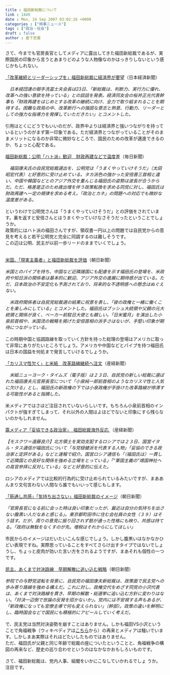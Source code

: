 ```yaml
---
title : 福田新総裁について
link : 1449
date : Mon, 24 Sep 2007 03:02:26 +0000
categories : ["時事ニュース"]
tags : ["政治・社会"]
draft : false
author : 倉下忠憲
---
```


さて、今までも官房長官としてメディアに露出してきた福田新総裁であるが、実際国民の印象から言うとあまりどのような人物像なのかはっきりしないという感じかもしれない。<BR><BR><A HREF="http://www.nikkei.co.jp/news/keizai/20070924AT3S2300L23092007.html" TARGET="_blank">「改革継続とリーダーシップを」福田新総裁に経済界が要望</A>（日本経済新聞）<BR><BR>　<I>日本経団連の御手洗冨士夫会長は23日、「新総裁は、判断力、実行力に優れ、改革への強い意欲を持っている」との談話を発表。経済同友会の桜井正光代表幹事も「財政再建をはじめとする改革の継続に向け、全力で取り組まれることを期待する。困難な政局の中、改革断行への強固な意志と熱意、行動力、リーダーとしての強力な指導力を発揮していただきたい」とコメントした。</I><BR><BR>引用はとくにどうでもいいのだが、政界中よりは経済界と強いつながりを持っているというのがまず第一印象である。ただ経済界とつながっていることがそのままメリットになるのか非常に微妙なところで、国民のための改革が邁進できるのか、ちょっと心配である。<BR><BR><A HREF="http://www.mainichi-msn.co.jp/seiji/kokkai/news/20070924k0000m010102000c.html" TARGET="_blank">福田新総裁：公明「ハト派」歓迎　財政再建などで温度差</A>（毎日新聞）<BR><BR><I>　福田康夫氏の自民党総裁選出を、公明党は「うまくやっていけそうだ」（太田昭宏代表）と好意的に受け止めている。タカ派色の強かった安倍晋三首相と違い、中国や韓国などとのアジア外交を重んじる福田氏の姿勢は波長が合うからだ。ただ、格差是正のため歳出増を伴う政策転換を求める同党に対し、福田氏は財政再建へ一定の規律を求める考え。「政治とカネ」の問題への対応でも微妙な温度差がある。</I><BR><BR>というわけで公明党さんは「うまくやっていけそうだ」との評価をされています。裏を返すと安倍さんとはうまくやっていけなさそうだったということでしょうか。<BR>政策的にはハト派の福田さんですが、領収書一円以上の問題では自民党からの意見を考えると若干公明党と完全に同調するのは難しそうです。<BR>この辺は公明、民主が以前一歩リードのままでいくでしょう。<BR><BR><BR><A HREF="http://www.asahi.com/international/update/0923/TKY200709230143.html" TARGET="_blank">米国、「現実主義者」と福田新総裁を評価</A>（朝日新聞）<BR><BR><I>米国とのパイプを持ち、中国など近隣諸国にも配慮を示す福田氏の登場を、米政府や知日派の関係者は基本的に歓迎、アジア外交の進展に期待感が出ている。ただ、日本政治の不安定化も予測されており、将来的な不透明感への懸念はぬぐえない。 <BR><BR>　米政府関係者は自民党総裁選の結果に祝意を表し、「彼の政権と一緒に働くことを楽しみにしている」とコメントした。福田氏はブッシュ大統領や父親の元大統領と関係が良く、べーカー前駐日大使とも親しい。「日米蜜月」を演出した小泉前首相や、米国流の戦略を掲げた安倍首相の派手さはないが、手堅い印象が期待につながっている。 </I><BR><BR>この時期中国と協調路線を取っていく方針を持った総理の登場はアメリカに取って非常にありがたいところでしょう。アメリカや中国などとパイプを持つ福田氏は日本の国益を何処まで発言していけるでしょうか。<BR><BR><A HREF="http://www.sankei.co.jp/seiji/shusho/070924/shs070924000.htm" TARGET="_blank">「カリスマ性欠く」と米紙　改革路線継続へ注文</A>（産経新聞）<BR><BR><I>　米紙ニューヨーク・タイムズ（電子版）は２３日、自民党の新しい総裁に選ばれた福田康夫元官房長官について「小泉純一郎前首相のようなカリスマ性と人気に欠ける」とし、福田氏の新政権の下では小泉政権が手掛けた改革路線が停滞する可能性があると指摘した。</I><BR><BR>米メディアではさほど注目されていないらしいです。もちろん小泉前首相のインパクトが強すぎてしまって、それ以外の人間はよほどでないと印象にすら残らないのかもしれません。<BR><BR><A HREF="http://www.sankei.co.jp/seiji/seikyoku/070923/skk070923010.htm" TARGET="_blank">露メディア「妥協できる政治家」　福田総裁海外反応 </A>（産経新聞）<BR><BR><I>【モスクワ＝遠藤良介】北方領土を実効支配するロシアでは２３日、国営イタル・タス通信が福田氏について「与党穏健派を代表する人物」「妥協のできる政治家と定評がある」などと速報で紹介。国営ロシア通信も「（福田氏は）一貫して近隣国との良好な関係を強める立場をとっている」「“軍国主義の”靖国神社への高官参拝に反対している」などと好意的に伝えた。</I><BR><BR>ロシアのメディアでは比較的行為的に受け止められているみたいですが、まああんまり文句言わない人間なら誰でもいいって感じもします。<BR><BR><A HREF="http://www.asahi.com/national/update/0924/TKY200709230161.html" TARGET="_blank">「筋通し共感」「気持ち出さない」福田新総裁のイメージ</A>（朝日新聞）<BR><BR><I>「官房長官になる前に会った時は良い印象だったが、最近は自分の気持ちを出さない腹黒い人だなあと感じる」。東京都町田市に住む会社員の女性（３９）はそう話す。だが、周りの意見に振り回されず筋が通った性格にも映り、共感は持てる。「政府は無駄をなくすのが先。増税はそれからにしてほしい」 </I><BR><BR>市民からのイメージはだいたいこんな感じでしょう。しかし腹黒いはなかなかひどい表現ですね。実際思っていることをすべてさらけ出すタイプではないでしょうし、ちょっと皮肉が効いた言い方をされるようですが、まあそれも個性の一つです。<BR><BR><A HREF="http://www.asahi.com/politics/update/0924/TKY200709240003.html" TARGET="_blank">民主、あくまで対決路線　早期解散に追い込む戦略</A>（朝日新聞）<BR><BR><I>参院での与野党逆転を背景に、自民党の福田康夫新総裁は、政策面で民主党への歩み寄り路線を強める構えだ。これに対し、政権交代をめざす同党の小沢代表は、あくまで対決路線を貫き、早期の解散・総選挙に追い込む方針に変わりはない。「対決一辺倒で世論の反発を招かないか」。党内には不安視する声もあるが、「新政権になっても官僚主導で何も変えられない」（幹部）。政策の違いを鮮明にし、臨時国会などで国民にも積極的にアピールしていく考えだ。 </I><BR><BR>で、民主党は当然対決姿勢を崩すことはありません。しかも福田VS小沢ということで角福戦争（ウィキペディアは<A HREF="http://ja.wikipedia.org/wiki/%E8%A7%92%E7%A6%8F%E6%88%A6%E4%BA%89" TARGET="_blank">こちら</A>から）の再来とメディアは騒いでいます。しかしまあ実際はそれほどたいしたものではありません。<BR>ただ、福田氏が父親と同じ年齢で総裁の座についたということと、角福戦争の構図の再来など、歴史の巡り合わせというのはなかなかおもしろいものです。<BR><BR>さて、福田新総裁は、党内人事、組閣をいかにこなしていかれるでしょ
うか。注目です。<BR><br><br>
